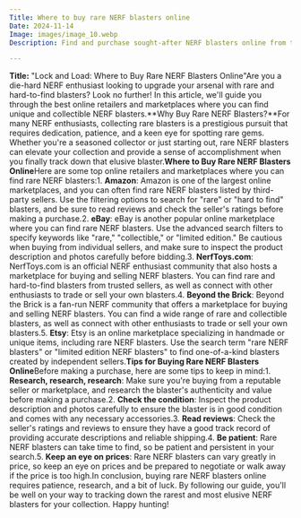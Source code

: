 ```yaml
---
Title: Where to buy rare NERF blasters online
Date: 2024-11-14
Image: images/image_10.webp
Description: Find and purchase sought-after NERF blasters online from top retailers and collectors.  Limited edition, vintage, and hard-to-find NERF guns await!  

---
```


**Title:** "Lock and Load: Where to Buy Rare NERF Blasters Online"Are you a die-hard NERF enthusiast looking to upgrade your arsenal with rare and hard-to-find blasters? Look no further! In this article, we'll guide you through the best online retailers and marketplaces where you can find unique and collectible NERF blasters.**Why Buy Rare NERF Blasters?**For many NERF enthusiasts, collecting rare blasters is a prestigious pursuit that requires dedication, patience, and a keen eye for spotting rare gems. Whether you're a seasoned collector or just starting out, rare NERF blasters can elevate your collection and provide a sense of accomplishment when you finally track down that elusive blaster.**Where to Buy Rare NERF Blasters Online**Here are some top online retailers and marketplaces where you can find rare NERF blasters:1. **Amazon**: Amazon is one of the largest online marketplaces, and you can often find rare NERF blasters listed by third-party sellers. Use the filtering options to search for "rare" or "hard to find" blasters, and be sure to read reviews and check the seller's ratings before making a purchase.2. **eBay**: eBay is another popular online marketplace where you can find rare NERF blasters. Use the advanced search filters to specify keywords like "rare," "collectible," or "limited edition." Be cautious when buying from individual sellers, and make sure to inspect the product description and photos carefully before bidding.3. **NerfToys.com**: NerfToys.com is an official NERF enthusiast community that also hosts a marketplace for buying and selling NERF blasters. You can find rare and hard-to-find blasters from trusted sellers, as well as connect with other enthusiasts to trade or sell your own blasters.4. **Beyond the Brick**: Beyond the Brick is a fan-run NERF community that offers a marketplace for buying and selling NERF blasters. You can find a wide range of rare and collectible blasters, as well as connect with other enthusiasts to trade or sell your own blasters.5. **Etsy**: Etsy is an online marketplace specializing in handmade or unique items, including rare NERF blasters. Use the search term "rare NERF blasters" or "limited edition NERF blasters" to find one-of-a-kind blasters created by independent sellers.**Tips for Buying Rare NERF Blasters Online**Before making a purchase, here are some tips to keep in mind:1. **Research, research, research**: Make sure you're buying from a reputable seller or marketplace, and research the blaster's authenticity and value before making a purchase.2. **Check the condition**: Inspect the product description and photos carefully to ensure the blaster is in good condition and comes with any necessary accessories.3. **Read reviews**: Check the seller's ratings and reviews to ensure they have a good track record of providing accurate descriptions and reliable shipping.4. **Be patient**: Rare NERF blasters can take time to find, so be patient and persistent in your search.5. **Keep an eye on prices**: Rare NERF blasters can vary greatly in price, so keep an eye on prices and be prepared to negotiate or walk away if the price is too high.In conclusion, buying rare NERF blasters online requires patience, research, and a bit of luck. By following our guide, you'll be well on your way to tracking down the rarest and most elusive NERF blasters for your collection. Happy hunting! 
